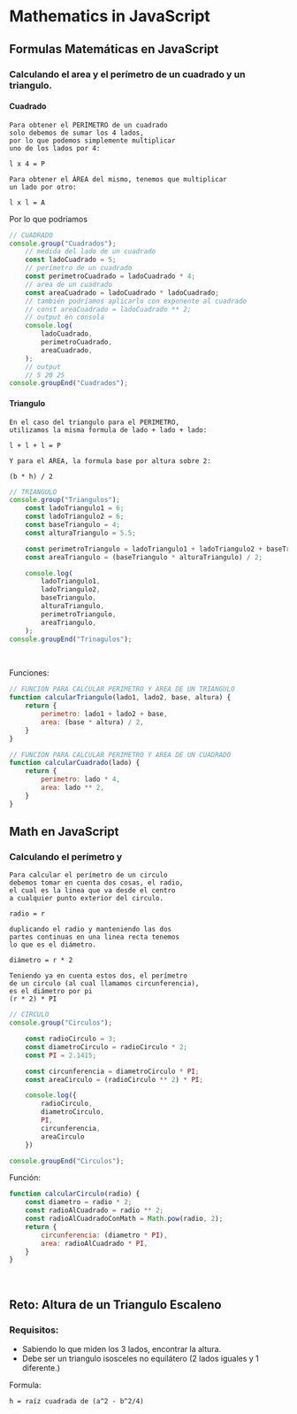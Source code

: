 # Mathematics in JavaScript
## Formulas Matemáticas en JavaScript
### Calculando el area y el perímetro de un cuadrado y un triangulo.

#### Cuadrado
```
Para obtener el PERÍMETRO de un cuadrado
solo debemos de sumar los 4 lados, 
por lo que podemos simplemente multiplicar 
uno de los lados por 4:

l x 4 = P

Para obtener el ÁREA del mismo, tenemos que multiplicar
un lado por otro:

l x l = A
```

Por lo que podríamos 

```javascript
// CUADRADO
console.group("Cuadrados");
    // medida del lado de un cuadrado
    const ladoCuadrado = 5;
    // perímetro de un cuadrado
    const perimetroCuadrado = ladoCuadrado * 4;
    // area de un cuadrado
    const areaCuadrado = ladoCuadrado * ladoCuadrado;
    // también podríamos aplicarlo con exponente al cuadrado
    // const areaCuadrado = ladoCuadrado ** 2;
    // output en consola
    console.log(
        ladoCuadrado,
        perimetroCuadrado,
        areaCuadrado,
    );
    // output
    // 5 20 25
console.groupEnd("Cuadrados");
```

#### Triangulo

```
En el caso del triangulo para el PERIMETRO, 
utilizamos la misma formula de lado + lado + lado:

l + l + l = P

Y para el AREA, la formula base por altura sobre 2:

(b * h) / 2
```

```javascript
// TRIANGULO
console.group("Triangulos");
    const ladoTriangulo1 = 6;
    const ladoTriangulo2 = 6;
    const baseTriangulo = 4;
    const alturaTriangulo = 5.5;

    const perimetroTriangulo = ladoTriangulo1 + ladoTriangulo2 + baseTriangulo;
    const areaTriangulo = (baseTriangulo * alturaTriangulo) / 2;

    console.log(
        ladoTriangulo1,
        ladoTriangulo2,
        baseTriangulo,
        alturaTriangulo,
        perimetroTriangulo,
        areaTriangulo,
    );
console.groupEnd("Trinagulos");
```

<br>


Funciones:
```javascript
// FUNCION PARA CALCULAR PERIMETRO Y AREA DE UN TRIANGULO
function calcularTriangulo(lado1, lado2, base, altura) {
    return {
        perimetro: lado1 + lado2 + base,
        area: (base * altura) / 2,
    }
}

// FUNCION PARA CALCULAR PERIMETRO Y AREA DE UN CUADRADO
function calcularCuadrado(lado) {
    return {
        perimetro: lado * 4,
        area: lado ** 2,
    }
}
```

## Math en JavaScript
### Calculando el perímetro y  

```
Para calcular el perímetro de un circulo
debemos tomar en cuenta dos cosas, el radio,
el cual es la linea que va desde el centro
a cualquier punto exterior del circulo.

radio = r

duplicando el radio y manteniendo las dos
partes continuas en una linea recta tenemos
lo que es el diámetro.

diámetro = r * 2

Teniendo ya en cuenta estos dos, el perímetro
de un circulo (al cual llamamos circunferencia), 
es el diámetro por pi
(r * 2) * PI
```

```javascript
// CIRCULO
console.group("Circulos");

    const radioCirculo = 3;
    const diametroCirculo = radioCirculo * 2;
    const PI = 2.1415;

    const circunferencia = diametroCirculo * PI;
    const areaCirculo = (radioCirculo ** 2) * PI;

    console.log({
        radioCirculo,
        diametroCirculo,
        PI,
        circunferencia,
        areaCirculo
    })

console.groupEnd("Circulos");
```

Función:
```javascript
function calcularCirculo(radio) {
    const diametro = radio * 2;
    const radioAlCuadrado = radio ** 2;
    const radioAlCuadradoConMath = Math.pow(radio, 2);
    return {
        circunferencia: (diametro * PI),
        area: radioAlCuadrado * PI,
    }
}
```

<br>

## Reto: Altura de un Triangulo Escaleno

### Requisitos:
- Sabiendo lo que miden los 3 lados, encontrar la altura.
- Debe ser un triangulo isosceles no equilátero 
(2 lados iguales y 1 diferente.)

Formula:
```
h = raíz cuadrada de (a^2 - b^2/4)
```

